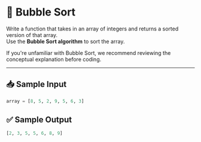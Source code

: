 # 🧮 Bubble Sort

Write a function that takes in an array of integers and returns a sorted version of that array.  
Use the **Bubble Sort algorithm** to sort the array.

If you're unfamiliar with Bubble Sort, we recommend reviewing the conceptual explanation before coding.

---

## 📥 Sample Input

```python
array = [8, 5, 2, 9, 5, 6, 3]
```


## ✅ Sample Output

```python
[2, 3, 5, 5, 6, 8, 9]
```

